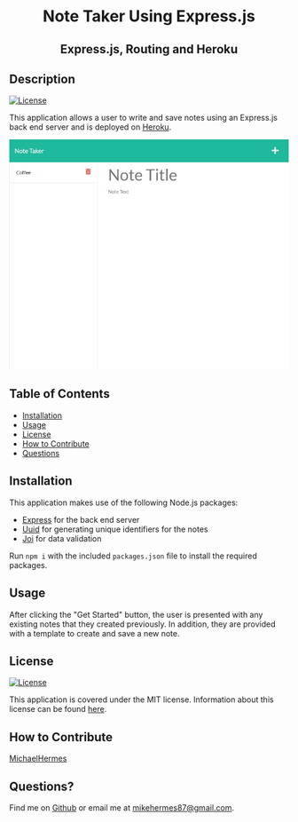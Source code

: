 <h1 align="center">Note Taker Using Express.js</h1>
<h2 align="center">Express.js, Routing and Heroku</h2>

## Description

[![License](https://img.shields.io/badge/License-MIT-blue.svg)](http://choosealicense.com/licenses/mit/)

This application allows a user to write and save notes using an Express.js back end server and is deployed on [Heroku](https://frozen-garden-12510.herokuapp.com/).

![A screenshot of an application with a title of "Note Taker", an existing note titled "Coffee" and fields for creating a new note labeled "Note Title" and "Note Text".](./src/Note-Taker.jpg)

## Table of Contents

- [Installation](#installation)
- [Usage](#usage)
- [License](#license)
- [How to Contribute](#how-to-contribute)
- [Questions](#questions)

## Installation

This application makes use of the following Node.js packages:

- [Express](https://www.npmjs.com/package/express) for the back end server
- [Uuid](https://www.npmjs.com/package/uuid) for generating unique identifiers for the notes
- [Joi](https://www.npmjs.com/package/joi) for data validation

Run `npm i` with the included `packages.json` file to install the required packages.

## Usage

After clicking the "Get Started" button, the user is presented with any existing notes that they created previously. In addition, they are provided with a template to create and save a new note.

## License

[![License](https://img.shields.io/badge/License-MIT-blue.svg)](http://choosealicense.com/licenses/mit/)

This application is covered under the MIT license. Information about this license can be found [here](http://choosealicense.com/licenses/mit/).

## How to Contribute

[MichaelHermes](https://github.com/MichaelHermes)

## Questions?

Find me on [Github](https://github.com/MichaelHermes) or email me at [mikehermes87@gmail.com](mailto:mikehermes87@gmail.com).
